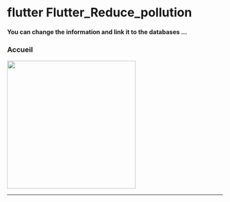 <h1> flutter Flutter_Reduce_pollution </h1> 

<h4> You can change the information and link it to the databases ...</h4>

<h3>Accueil</h3>


<img src="https://github.com/abenkoula71/flutter-food-pizza-dominos/blob/main/Screenshot_1643401922.png" width="300" /> <hr>
